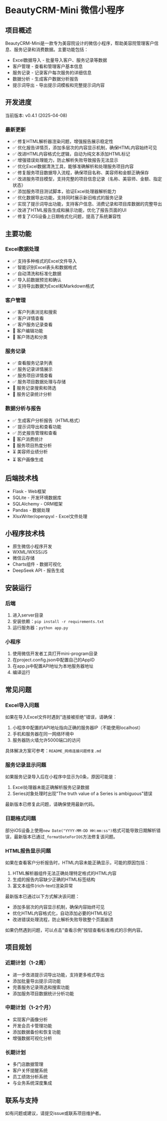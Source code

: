 # BeautyCRM-Mini 微信小程序

## 项目概述

BeautyCRM-Mini是一款专为美容院设计的微信小程序，帮助美容院管理客户信息、服务记录和消费数据。主要功能包括：

- Excel数据导入 - 批量导入客户、服务记录等数据
- 客户管理 - 查看和管理客户基本信息
- 服务记录 - 记录客户每次服务的详细信息
- 数据分析 - 生成客户数据分析报告
- 提示词导出 - 导出提示词模板和完整提示词内容

## 开发进度

当前版本: v0.4.1 (2025-04-08)

### 最新更新

- ✅ 修复HTML解析器渲染问题，增强报告展示稳定性
- ✅ 优化报告详情页，添加多层次的内容显示机制，确保HTML内容始终可见
- ✅ 改进HTML内容格式化逻辑，自动为纯文本添加HTML标记
- ✅ 增强错误处理能力，防止解析失败导致报告无法显示
- ✅ 优化Excel数据清洗工具，能够准确解析和处理服务项目内容
- ✅ 修复服务项目数据导入流程，确保项目名称、美容师和金额正确保存
- ✅ 改进服务项目模型，支持完整的项目信息记录（名称、美容师、金额、指定状态）
- ✅ 添加服务项目测试脚本，验证Excel处理器解析能力
- ✅ 优化数据导出功能，支持同时展示新旧格式的服务记录
- ✅ 实现了提示词导出功能，支持客户信息、消费记录和项目库数据的完整导出
- ✅ 改进了HTML报告生成和展示功能，优化了报告页面的UI
- ✅ 修复了iOS设备上日期格式化问题，提高了系统兼容性

## 主要功能

### Excel数据处理

- ✅ 支持多种格式的Excel文件导入
- ✅ 智能识别Excel表头和数据格式
- ✅ 自动清洗和标准化数据
- ✅ 导入前数据预览和确认
- ✅ 支持导出数据为Excel和Markdown格式

### 客户管理

- ✅ 客户列表浏览和搜索
- ✅ 客户详情查看
- ✅ 客户服务记录查看
- 🔄 客户编辑功能
- 🔄 客户筛选和分类

### 服务记录

- ✅ 查看服务记录列表
- ✅ 服务记录详情展示
- ✅ 服务项目详情查看
- ✅ 服务项目数据处理与存储
- 🔄 服务记录搜索和筛选
- 🔄 服务记录统计分析

### 数据分析与报告

- ✅ 生成客户分析报告（HTML格式）
- ✅ 提示词导出和查看功能
- ✅ 历史报告管理和查看
- 🔄 客户消费统计
- 🔄 服务项目热度分析
- ⏳ 美容师业绩分析
- ⏳ 客户画像生成

## 后端技术栈

- Flask - Web框架
- SQLite - 开发环境数据库
- SQLAlchemy - ORM框架
- Pandas - 数据处理
- XlsxWriter/openpyxl - Excel文件处理

## 小程序技术栈

- 原生微信小程序开发
- WXML/WXSS/JS
- 微信云存储
- Charts组件 - 数据可视化
- DeepSeek API - 报告生成

## 安装运行

### 后端

1. 进入server目录
2. 安装依赖：`pip install -r requirements.txt`
3. 运行服务器：`python app.py`

### 小程序

1. 使用微信开发者工具打开mini-program目录
2. 在project.config.json中配置自己的AppID
3. 在app.js中配置API地址为本地服务器地址
4. 编译运行

## 常见问题

### Excel导入问题

如果在导入Excel文件时遇到"连接被拒绝"错误，请确保：

1. 小程序中配置的API地址指向正确的服务器IP（不能使用localhost）
2. 手机和服务器在同一网络环境中
3. 服务器防火墙允许5000端口的访问

具体解决方案可参考：`README_网络连接问题修复.md`

### 服务记录显示问题

如果服务记录导入后在小程序中显示为0条，原因可能是：

1. Excel处理器未能正确解析服务记录数据
2. Series对象处理时出现"The truth value of a Series is ambiguous"错误

最新版本已修复此问题，请确保使用最新代码。

### 日期格式问题

部分iOS设备上使用`new Date("YYYY-MM-DD HH:mm:ss")`格式可能导致日期解析错误，最新版本已通过`_formatDateForIOS`方法修复该问题。

### HTML报告显示问题

如果在查看客户分析报告时，HTML内容未能正确显示，可能的原因包括：

1. HTML解析器组件无法正确处理特定格式的HTML内容
2. 生成的报告内容缺少正确的HTML标签结构
3. 富文本组件(rich-text)渲染异常

最新版本已通过以下方式解决该问题：
- 添加多层次的内容显示机制，确保内容始终可见
- 优化HTML内容格式化，自动添加必要的HTML标记
- 改进错误处理流程，防止解析失败导致整个页面崩溃

如果仍然遇到问题，可以点击"查看示例"按钮查看标准格式的示例内容。

## 项目规划

### 近期计划（1-2周）

- 进一步改进提示词导出功能，支持更多格式导出
- 添加批量导出提示词功能
- 完善服务记录筛选和搜索功能
- 添加服务项目数据统计分析功能

### 中期计划（1-2个月）

- 实现客户画像分析
- 开发会员卡管理功能
- 添加数据备份和恢复功能
- 增强数据可视化分析

### 长期计划

- 多门店数据管理
- 客户关怀提醒系统
- 员工绩效分析系统
- 与业务系统深度集成

## 联系与支持

如有问题或建议，请提交issue或联系项目维护者。